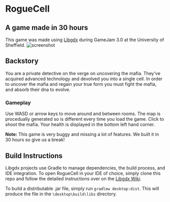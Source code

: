 # RogueCell
## A game made in 30 hours
This game was made using [Libgdx](https://github.com/libgdx/libgdx) during GameJam 3.0 at the University of Sheffield. 
![screenshot](http://i.imgur.com/QPGzhi1.png)

## Backstory
You are a private detective on the verge on uncovering the mafia. They've acquired advanced technology and devolved you into a single cell. In order to uncover the mafia and regain your true form you must fight the mafia, and absorb their dna to evolve.

### Gameplay
Use WASD or arrow keys to move around and between rooms. The map is procedually generated so is different every time you load the game. Click to shoot the mafia. Your health is displayed in the bottom left hand corner. 

**Note:** This game is very buggy and missing a lot of features. We built it in 30 hours so give us a break!

## Build Instructions
Libgdx projects use Gradle to manage dependencies, the build process, and IDE integration. To open RogueCell in your IDE of choice, simply clone this repo and follow the detailed instructions over on the [Libgdx Wiki](https://github.com/libgdx/libgdx/wiki/Setting-up-your-Development-Environment-%28Eclipse%2C-Intellij-IDEA%2C-NetBeans%29). 

To build a distributable .jar file, simply run `gradlew desktop:dist`. This will produce the file in the `\desktop\build\libs` directory.

